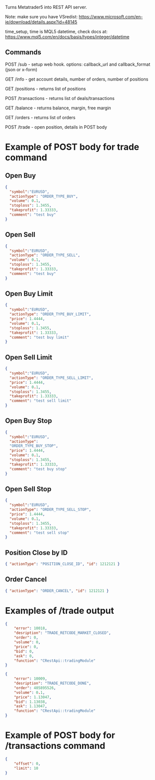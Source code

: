 Turns Metatrader5 into REST API server. 

Note: make sure you have VSredist: https://www.microsoft.com/en-ie/download/details.aspx?id=48145

time_setup, time is MQL5 datetime, check docs at: https://www.mql5.com/en/docs/basis/types/integer/datetime

## Commands

POST /sub - setup web hook. options: callback_url and callback_format (json or x-form)

GET /info - get account details, number of  orders, number of positions

GET /positions - returns list of positions

POST /transactions - returns list of deals/transactions

GET /balance - returns balance, margin, free margin

GET /orders - returns list of orders

POST /trade - open position, details in POST body

# Example of POST body for trade command

## Open Buy
```json
{ 
  "symbol":"EURUSD", 
  "actionType": "ORDER_TYPE_BUY", 
  "volume": 0.1, 
  "stoploss": 1.3455, 
  "takeprofit": 1.33333, 
  "comment": "test buy"
}
```

## Open Sell
```json
{ 
  "symbol":"EURUSD", 
  "actionType": "ORDER_TYPE_SELL", 
  "volume": 0.1, 
  "stoploss": 1.3455, 
  "takeprofit": 1.33333, 
  "comment": "test buy"
}
```

## Open Buy Limit
```json
{ 
  "symbol":"EURUSD", 
  "actionType": "ORDER_TYPE_BUY_LIMIT", 
  "price": 1.4444, 
  "volume": 0.1, 
  "stoploss": 1.3455, 
  "takeprofit": 1.33333, 
  "comment": "test buy limit"
}
```

## Open Sell Limit
```json
{ 
  "symbol":"EURUSD", 
  "actionType": "ORDER_TYPE_SELL_LIMIT", 
  "price": 1.4444,
  "volume": 0.1, 
  "stoploss": 1.3455, 
  "takeprofit": 1.33333, 
  "comment": "test sell limit"
}
```

## Open Buy Stop
```json
{ 
  "symbol":"EURUSD", 
  "actionType": 
  "ORDER_TYPE_BUY_STOP", 
  "price": 1.4444, 
  "volume": 0.1, 
  "stoploss": 1.3455, 
  "takeprofit": 1.33333, 
  "comment": "test buy stop"
}
```

## Open Sell Stop
```json
{ 
  "symbol":"EURUSD", 
  "actionType": "ORDER_TYPE_SELL_STOP", 
  "price": 1.4444, 
  "volume": 0.1, 
  "stoploss": 1.3455, 
  "takeprofit": 1.33333, 
  "comment": "test sell stop"
}  
```

## Position Close by ID
```json
{ "actionType": "POSITION_CLOSE_ID", "id": 1212121 }
```

## Order Cancel
```json
{ "actionType": "ORDER_CANCEL", "id": 1212121 }
```

# Examples of /trade output
```json
{
    "error": 10018,
    "desription": "TRADE_RETCODE_MARKET_CLOSED",
    "order": 0,
    "volume": 0,
    "price": 0,
    "bid": 0,
    "ask": 0,
    "function": "CRestApi::tradingModule"
}
```
```json
{
    "error": 10009,
    "desription": "TRADE_RETCODE_DONE",
    "order": 405895526,
    "volume": 0.1,
    "price": 1.13047,
    "bid": 1.13038,
    "ask": 1.13047,
    "function": "CRestApi::tradingModule"
}
```

# Example of POST body for /transactions command
```json
{
    "offset": 0,
    "limit": 10
}
```
